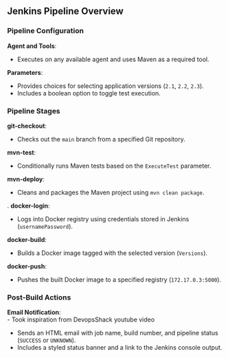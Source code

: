 ## Jenkins Pipeline Overview

### Pipeline Configuration

 **Agent and Tools**:
   - Executes on any available agent and uses Maven as a required tool.

 **Parameters**:
   - Provides choices for selecting application versions (`2.1`, `2.2`, `2.3`).
   - Includes a boolean option to toggle test execution.

### Pipeline Stages

 **git-checkout**:
   - Checks out the `main` branch from a specified Git repository.

 **mvn-test**:
   - Conditionally runs Maven tests based on the `ExecuteTest` parameter.

 **mvn-deploy**:
   - Cleans and packages the Maven project using `mvn clean package`.

. **docker-login**:
   - Logs into Docker registry using credentials stored in Jenkins (`usernamePassword`).

 **docker-build**:
   - Builds a Docker image tagged with the selected version (`Versions`).

 **docker-push**:
   - Pushes the built Docker image to a specified registry (`172.17.0.3:5000`).

### Post-Build Actions

 **Email Notification**:  
    - Took inspiration from DevopsShack youtube video
   - Sends an HTML email with job name, build number, and pipeline status (`SUCCESS` or `UNKNOWN`).
   - Includes a styled status banner and a link to the Jenkins console output.


